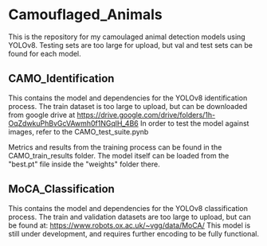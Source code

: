 # Camouflaged_Animals

This is the repository for my camoulaged animal detection models using YOLOv8. Testing sets are too large for upload, but val and test sets can be found for each model. 

## CAMO_Identification
This contains the model and dependencies for the YOLOv8 identification process. The train dataset is too large to upload, but can be downloaded from google drive at https://drive.google.com/drive/folders/1h-OqZdwkuPhBvGcVAwmh0f1NGqlH_4B6
In order to test the model against images, refer to the CAMO_test_suite.pynb

Metrics and results from the training process can be found in the CAMO_train_results folder. The model itself can be loaded from the "best.pt" file inside the "weights" folder there.

## MoCA_Classification
This contains the model and dependencies for the YOLOv8 classification process. The train and validation datasets are too large to upload, but can be found at: https://www.robots.ox.ac.uk/~vgg/data/MoCA/
This model is still under development, and requires further encoding to be fully functional.
